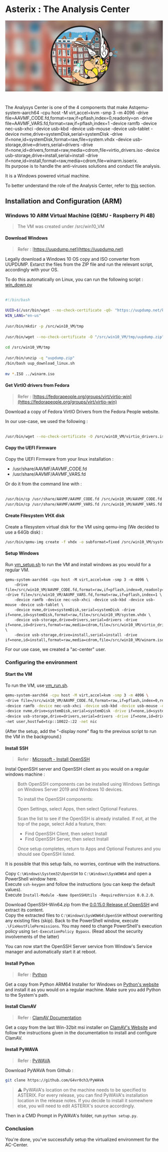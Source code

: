 # Asterix : The Analysis Center

![Asterix](../Images/banner.png)

#

The Analysys Center is one of the 4 components that make Astqemu-system-aarch64 -cpu host -M virt,accel=kvm -smp 3 -m 4096 -drive file=AAVMF_CODE.fd,format=raw,if=pflash,index=0,readonly=on -drive file=AAVMF_VARS.fd,format=raw,if=pflash,index=1 -device ramfb -device nec-usb-xhci -device usb-kbd -device usb-mouse -device usb-tablet -device nvme,drive=systemDisk,serial=systemDisk -drive if=none,id=systemDisk,format=raw,file=system.vhdx -device usb-storage,drive=drivers,serial=drivers -drive if=none,id=drivers,format=raw,media=cdrom,file=virtio_drivers.iso -device usb-storage,drive=install,serial=install -drive if=none,id=install,format=raw,media=cdrom,file=winarm.isoerix.  
Its purpose is to handle the anti-viruses solutions and conduct file analysis.

It is a Windows powered virtual machine.

To better understand the role of the Analysis Center, refer to [this](../README.md#the-project-under-construction) section.

## Installation and Configuration (ARM)


### Windows 10 ARM Virtual Machine (QEMU - Raspberry Pi 4B)

> The VM was created under /src/win10_VM

#### Download Windows

> Refer : [https://uupdump.net](https://uupdump.net)

Legally download a Windows 10 OS copy and ISO converter from UUPDUMP. Extarct the files from the ZIP file and run the relevant script, accordingly with your OS.

To do this automatically on Linux, you can run the following script : [win_down.py](win_down.py)

```bash

#!/bin/bash

UUID=$(/usr/bin/wget --no-check-certificate -qO- "https://uupdump.net/known.php?q=windows+10+21h2+arm64" | grep 'href="\./selectlang\.php?id=.*"' -o | sed 's/^.*id=//g' | sed 's/"$//g' | head -n1)
WIN_LANG="en-us"

/usr/bin/mkdir -p /src/win10_VM/tmp

/usr/bin/wget --no-check-certificate -O "/src/win10_VM/tmp/uupdump.zip" "https://uupdump.net/get.php?id={UUID}&pack={WIN_LANG}&edition=professional&autodl=2"

cd /src/win10_VM/tmp

/usr/bin/unzip -q "uupdump.zip"
/bin/bash uup_download_linux.sh

mv *.ISO ../winarm.iso

```

#### Get VirtIO drivers from Fedora

> Refer : [https://fedorapeople.org/groups/virt/virtio-win](https://fedorapeople.org/groups/virt/virtio-win)

Download a copy of Fedora VirtIO Drivers from the Fedora People website.

In our use-case, we used the following :

```bash

/usr/bin/wget --no-check-certificate -O /src/win10_VM/virtio_drivers.iso https://fedorapeople.org/groups/virt/virtio-win/direct-downloads/archive-virtio/virtio-win-0.1.221-1/virtio-win-0.1.221.iso

```


#### Copy the UEFI Firmware

Copy the UEFI Firmware from your linux installation :
- /usr/share/AAVMF/AAVMF_CODE.fd
- /usr/share/AAVMF/AAVMF_VARS.fd

Or do it from the command line with :

```bash

/usr/bin/cp /usr/share/AAVMF/AAVMF_CODE.fd /src/win10_VM/AAVMF_CODE.fd 
/usr/bin/cp /usr/share/AAVMF/AAVMF_VARS.fd /src/win10_VM/AAVMF_VARS.fd

```

#### Create Filesystem VHX disk

Create a filesystem virtual disk for the VM using qemu-img (We decided to use a 64Gb disk) :

```bash
/usr/bin/qemu-img create -f vhdx -o subformat=fixed /src/win10_VM/system.vhdx 64G
```

#### Setup Windows

Run [vm_setup.sh](vm_setup.sh) to run the VM and install windows as you would for a regular VM.

```
qemu-system-aarch64 -cpu host -M virt,accel=kvm -smp 3 -m 4096 \
    -drive file=/src/win10_VM/AAVMF_CODE.fd,format=raw,if=pflash,index=0,readonly=on -drive file=/src/win10_VM/AAVMF_VARS.fd,format=raw,if=pflash,index=1 \
    -device ramfb -device nec-usb-xhci -device usb-kbd -device usb-mouse -device usb-tablet \
    -device nvme,drive=systemDisk,serial=systemDisk -drive if=none,id=systemDisk,format=raw,file=/src/win10_VM/system.vhdx \
    -device usb-storage,drive=drivers,serial=drivers -drive if=none,id=drivers,format=raw,media=cdrom,file=/src/win10_VM/virtio_drivers.iso \
    -device usb-storage,drive=install,serial=install -drive if=none,id=install,format=raw,media=cdrom,file=/src/win10_VM/winarm.iso
```

For our use case, we created a "ac-center" user.


### Configuring the environment

#### Start the VM

To run the VM, use [vm_run.sh](vm_run.sh).

```bash
qemu-system-aarch64 -cpu host -M virt,accel=kvm -smp 3 -m 4096 \
-drive file=/src/win10_VM/AAVMF_CODE.fd,format=raw,if=pflash,index=0,readonly=on -drive file=/src/win10_VM/AAVMF_VARS.fd,format=raw,if=pflash,index=1 \
-device ramfb -device nec-usb-xhci -device usb-kbd -device usb-mouse -device usb-tablet \
-device nvme,drive=systemDisk,serial=systemDisk -drive if=none,id=systemDisk,format=raw,file=/src/win10_VM/system.vhdx \
-device usb-storage,drive=drivers,serial=drivers -drive if=none,id=drivers,format=raw,media=cdrom,file=/src/win10_VM/virtio_drivers.iso \
-net user,hostfwd=tcp::10022-:22 -net nic
```

(After the setup, add the "-display none" flag to the previous script to run the VM in the background.)


#### Install SSH

> Refer : [Microsoft - Install OpenSSH](https://learn.microsoft.com/en-us/windows-server/administration/openssh/openssh_install_firstuse?tabs=gui)

Instal OpenSSH server and OpenSSH client as you would on a regular windows machine :

>Both OpenSSH components can be installed using Windows Settings on Windows Server 2019 and Windows 10 devices.
>
>To install the OpenSSH components:
>
>Open Settings, select Apps, then select Optional Features.
>
>Scan the list to see if the OpenSSH is already installed. If not, at the top of the page, select Add a feature, then:
>
>- Find OpenSSH Client, then select Install
>- Find OpenSSH Server, then select Install
>
>Once setup completes, return to Apps and Optional Features and you should see OpenSSH listed.

It is possible that this setup fails, no worries, continue with the instructions.  

Copy ```C:\Windows\System32\OpenSSH``` to ```C:\Windows\SysWOW64``` and open a PowerShell window here.  
Execute ```ssh-keygen``` and follow the instructions (you can keep the default values).  
Execute ```Install-Module -Name OpenSSHUtils -RequiredVersion 0.0.2.0```.

Download OpenSSH-Win64.zip from the [0.0.15.0 Release of OpenSSH](https://github.com/PowerShell/Win32-OpenSSH/releases/tag/v0.0.15.0) and extract its content.   
Copy the extracted files to ```C:\Windows\SysWOW64\OpenSSH``` without overwriting any existing files (skip).
Back to the PowerShell window, execute ```.\FixHostFilePermissions```. You may need to change PowerShell's execution policy using ```Set-ExecutionPolicy Bypass```. (Read about the security involvements of the latter)

You can now start the OpenSSH Server service from Window's Service manager and automatically start it at reboot.

#### Install Python

> Refer : [Python](https://www.python.org/)

Get a copy from Python ARM64 Installer for Windows on [Python's website](https://www.python.org/downloads/windows/) and install it as you would on a regular machine. Make sure you add Python to the System's path.


#### Install ClamAV

> Refer : [ClamAV Documentation](https://docs.clamav.net/)

Get a copy from the last Win-32bit msi installer on [ClamAV's Website](https://www.clamav.net/downloads) and follow the instructions given in the documentation to install and configure ClamAV.


#### Install PyWAVA

> Refer : [PyWAVA](https://github.com/G4vr0ch3/PyWAVA)

Download PyWAVA from Github :
```bash
git clone https://github.com/G4vr0ch3/PyWAVA
```

> :warning: PyWAVA's location on the machine needs to be specified to ASTERIX. For every release, you can find PyWAVA's installation location in the release notes. If you decide to install it somewhere else, you will need to edit ASTERIX's source accordingly.

Then in a CMD Prompt in PyWAVA's folder, run ```python setup.py```.

### Conclusion

You're done, you've successfully setup the virtualized environment for the AC-Center.